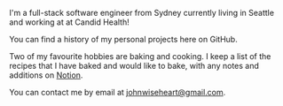 I'm a full-stack software engineer from Sydney currently living in Seattle and working at at Candid Health!

You can find a history of my personal projects here on GitHub.

Two of my favourite hobbies are baking and cooking. I keep a list of the recipes that I have baked and would like to bake, with any notes and additions on [Notion](https://recipes.johnwiseheart.me/).

You can contact me by email at johnwiseheart@gmail.com.
